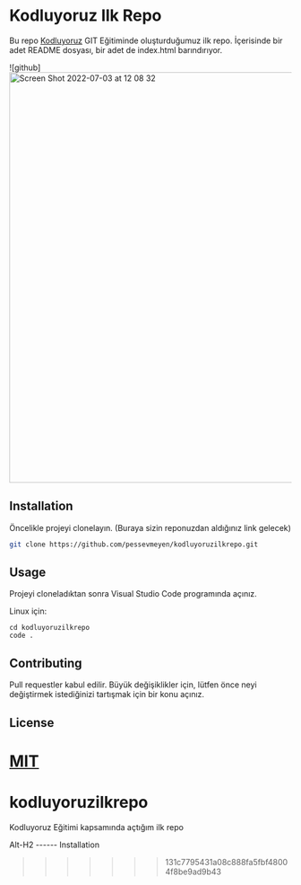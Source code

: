# Kodluyoruz Ilk Repo

Bu repo [Kodluyoruz](https://www.kodluyoruz.org) GIT Eğitiminde oluşturduğumuz ilk repo. İçerisinde bir adet README dosyası, bir adet de index.html barındırıyor.

![github] <img width="731" alt="Screen Shot 2022-07-03 at 12 08 32" src="https://user-images.githubusercontent.com/97690923/177703298-091835f1-ba1a-409a-94ef-357accbeebd1.png">


## Installation

Öncelikle projeyi clonelayın. (Buraya sizin reponuzdan aldığınız link gelecek)

```bash
git clone https://github.com/pessevmeyen/kodluyoruzilkrepo.git
```

## Usage

Projeyi cloneladıktan sonra Visual Studio Code programında açınız.

Linux için:
```linux
cd kodluyoruzilkrepo
code .
```

## Contributing
Pull requestler kabul edilir. Büyük değişiklikler için, lütfen önce neyi değiştirmek istediğinizi tartışmak için bir konu açınız.


## License
[MIT](https://choosealicense.com/licenses/mit/)
=======
# kodluyoruzilkrepo
Kodluyoruz Eğitimi kapsamında açtığım ilk repo



Alt-H2
------ Installation
>>>>>>> 131c7795431a08c888fa5fbf48004f8be9ad9b43
